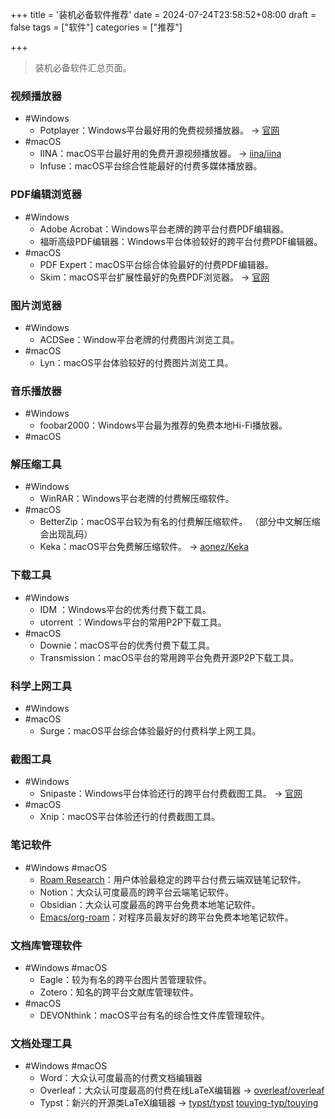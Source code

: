 +++
title = '装机必备软件推荐'
date = 2024-07-24T23:58:52+08:00
draft = false
tags = ["软件"]
categories = ["推荐"]

+++

> 装机必备软件汇总页面。

### 视频播放器

  - #Windows
    - Potplayer：Windows平台最好用的免费视频播放器。 -> [官网](https://potplayer.daum.net)
  - #macOS
    - IINA：macOS平台最好用的免费开源视频播放器。 -> [iina/iina](https://github.com/iina/iina)
    - Infuse：macOS平台综合性能最好的付费多媒体播放器。

### PDF编辑浏览器

  - #Windows
    - Adobe Acrobat：Windows平台老牌的跨平台付费PDF编辑器。
    - 福昕高级PDF编辑器：Windows平台体验较好的跨平台付费PDF编辑器。
  - #macOS
    - PDF Expert：macOS平台综合体验最好的付费PDF编辑器。
    - Skim：macOS平台扩展性最好的免费PDF浏览器。 -> [官网](https://skim-app.sourceforge.io)

### 图片浏览器

  - #Windows
    - ACDSee：Window平台老牌的付费图片浏览工具。
  - #macOS
    - Lyn：macOS平台体验较好的付费图片浏览工具。

### 音乐播放器

  - #Windows
    - foobar2000：Windows平台最为推荐的免费本地Hi-Fi播放器。
  - #macOS

### 解压缩工具

  - #Windows
    - WinRAR：Windows平台老牌的付费解压缩软件。
  - #macOS
    - BetterZip：macOS平台较为有名的付费解压缩软件。 （部分中文解压缩会出现乱码）
    - Keka：macOS平台免费解压缩软件。 -> [aonez/Keka](https://github.com/aonez/Keka)

### 下载工具

  - #Windows
    - IDM ：Windows平台的优秀付费下载工具。
    - utorrent ：Windows平台的常用P2P下载工具。
  - #macOS
    - Downie：macOS平台的优秀付费下载工具。
    - Transmission：macOS平台的常用跨平台免费开源P2P下载工具。

### 科学上网工具

  - #Windows
  - #macOS
    - Surge：macOS平台综合体验最好的付费科学上网工具。

### 截图工具

  - #Windows
    - Snipaste：Windows平台体验还行的跨平台付费截图工具。 -> [官网](https://www.snipaste.com)
  - #macOS
    - Xnip：macOS平台体验还行的付费截图工具。

### 笔记软件

  - #Windows #macOS
    - [Roam Research]([[W/S/roam]])：用户体验最稳定的跨平台付费云端双链笔记软件。
    - Notion：大众认可度最高的跨平台云端笔记软件。
    - Obsidian：大众认可度最高的跨平台免费本地笔记软件。
    - [Emacs/org-roam]([[W/S/emacs]])：对程序员最友好的跨平台免费本地笔记软件。

### 文档库管理软件

  - #Windows #macOS
    - Eagle：较为有名的跨平台图片苦管理软件。
    - Zotero：知名的跨平台文献库管理软件。
  - #macOS
    - DEVONthink：macOS平台有名的综合性文件库管理软件。

### 文档处理工具

  - #Windows #macOS
    - Word：大众认可度最高的付费文档编辑器
    - Overleaf：大众认可度最高的付费在线LaTeX编辑器 -> [overleaf/overleaf](https://github.com/overleaf/overleaf)
    - Typst：新兴的开源类LaTeX编辑器 -> [typst/typst](https://github.com/typst/typst) [touying-typ/touying](https://github.com/touying-typ/touying)
